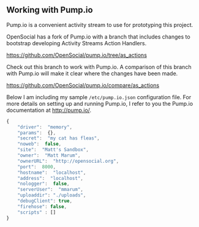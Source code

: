 Working with Pump.io
--------------------

Pump.io is a convenient activity stream to use for prototyping this project.

OpenSocial has a fork of Pump.io with a branch that includes changes to bootstrap developing Activity Streams Action Handlers.

  https://github.com/OpenSocial/pump.io/tree/as_actions
  
Check out this branch to work with Pump.io.  A comparison of this branch with Pump.io will make it clear where the changes have been made.

  https://github.com/OpenSocial/pump.io/compare/as_actions
  
Below I am including my sample `/etc/pump.io.json` configuration file.  For more details on setting up and running Pump.io, I refer to you the Pump.io documentation at http://pump.io/.

```javascript
{
    "driver":  "memory",
    "params":  {},
    "secret":  "my cat has fleas",
    "noweb":  false,
    "site":  "Matt's Sandbox",
    "owner":  "Matt Marum",
    "ownerURL":  "http://opensocial.org",
    "port":  8000,
    "hostname":  "localhost",
    "address":  "localhost",
    "nologger":  false,
    "serverUser":  "mmarum",
    "uploaddir": "./uploads",
    "debugClient": true,
    "firehose": false,
    "scripts" : []
}
```
